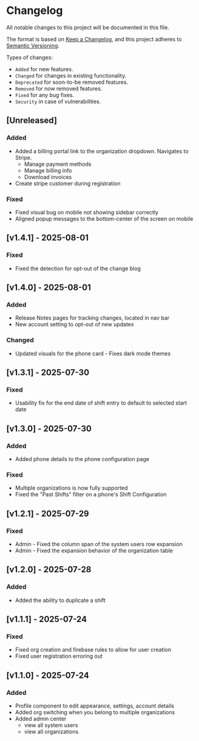 # Changelog

All notable changes to this project will be documented in this file.

The format is based on [Keep a Changelog](https://keepachangelog.com/en/1.1.0/),
and this project adheres to [Semantic Versioning](https://semver.org/spec/v2.0.0.html).

Types of changes:

- `Added` for new features.
- `Changed` for changes in existing functionality.
- `Deprecated` for soon-to-be removed features.
- `Removed` for now removed features.
- `Fixed` for any bug fixes.
- `Security` in case of vulnerabilities.

## [Unreleased]

### Added

- Added a billing portal link to the organization dropdown. Navigates to Stripe.
  - Manage payment methods
  - Manage billing info
  - Download invoices
- Create stripe customer during registration

### Fixed

- Fixed visual bug on mobile not showing sidebar correctly
- Aligned popup messages to the bottom-center of the screen on mobile

## [v1.4.1] - 2025-08-01

### Fixed

- Fixed the detection for opt-out of the change blog

## [v1.4.0] - 2025-08-01

### Added

- Release Notes pages for tracking changes, located in nav bar
- New account setting to opt-out of new updates

### Changed

- Updated visuals for the phone card - Fixes dark mode themes

## [v1.3.1] - 2025-07-30

### Fixed

- Usability fix for the end date of shift entry to default to selected start date

## [v1.3.0] - 2025-07-30

### Added

- Added phone details to the phone configuration page

### Fixed

- Multiple organizations is now fully supported
- Fixed the "Past Shifts" filter on a phone's Shift Configuration

## [v1.2.1] - 2025-07-29

### Fixed

- Admin - Fixed the column span of the system users row expansion
- Admin - Fixed the expansion behavior of the organization table

## [v1.2.0] - 2025-07-28

### Added

- Added the ability to duplicate a shift

## [v1.1.1] - 2025-07-24

### Fixed

- Fixed org creation and firebase rules to allow for user creation
- Fixed user registration erroring out

## [v1.1.0] - 2025-07-24

### Added

- Profile component to edit appearance, settings, account details
- Added org switching when you belong to multiple organizations
- Added admin center
  - view all system users
  - view all organizations
